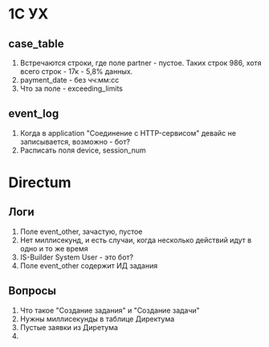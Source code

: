 # 1С УХ
## case_table
1. Встречаются строки, где поле partner - пустое. Таких строк 986, хотя всего строк - 17к - 5,8% данных. 
2. payment_date - без чч:мм:сс
3. Что за поле - exceeding_limits
## event_log
1. Когда в application "Cоединение c HTTP-сервисом" девайс не записывается, возможно - бот?
2. Расписать поля device, session_num

# Directum
## Логи
1. Поле event_other, зачастую, пустое
2. Нет миллисекунд, и есть случаи, когда несколько действий идут в одно и то же время
3. IS-Builder System User - это бот?
4. Поле event_other содержит ИД задания




## Вопросы
1. Что такое "Создание задания" и "Создание задачи"
2. Нужны миллисекунды в таблице Директума
3. Пустые заявки из Диретума
4. 